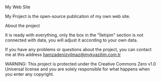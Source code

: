 My Web Site 

My Project is the open-source publication of my own web site.

About the project

It is ready with everything, only the box in the "İletişim" section is not connected with data, you will adjust it according to your own data.

If you have any problems or questions about the project, you can contact me at this address hamzadenizyilmaz@mykyazilim.com.tr

WARNING:
This project is protected under the Creative Commons Zero v1.0 Universal license and you are solely responsible for what happens when you enter any copyright.
